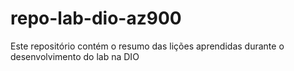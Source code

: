 # repo-lab-dio-az900
Este repositório contém o resumo das lições aprendidas durante o desenvolvimento do lab na DIO
